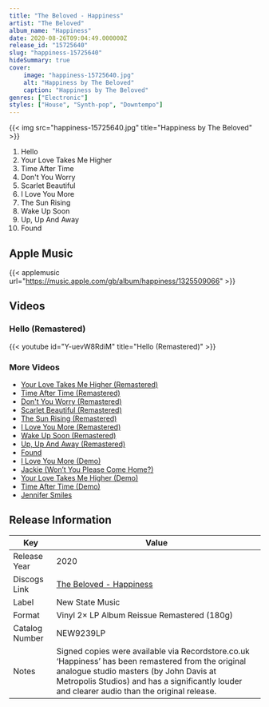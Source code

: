 ```yaml
---
title: "The Beloved - Happiness"
artist: "The Beloved"
album_name: "Happiness"
date: 2020-08-26T09:04:49.000000Z
release_id: "15725640"
slug: "happiness-15725640"
hideSummary: true
cover:
    image: "happiness-15725640.jpg"
    alt: "Happiness by The Beloved"
    caption: "Happiness by The Beloved"
genres: ["Electronic"]
styles: ["House", "Synth-pop", "Downtempo"]
---
```


{{< img src="happiness-15725640.jpg" title="Happiness by The Beloved" >}}

<!-- section break -->

1. Hello
2. Your Love Takes Me Higher
3. Time After Time
4. Don't You Worry
5. Scarlet Beautiful
6. I Love You More
7. The Sun Rising
8. Wake Up Soon
9. Up, Up And Away
10. Found

<!-- section break -->




## Apple Music
{{< applemusic url="https://music.apple.com/gb/album/happiness/1325509066" >}}





## Videos
### Hello (Remastered)
{{< youtube id="Y-uevW8RdiM" title="Hello (Remastered)" >}}<br>

### More Videos

- [Your Love Takes Me Higher (Remastered)](https://www.youtube.com/watch?v=sVkPQfSO9K8)
- [Time After Time (Remastered)](https://www.youtube.com/watch?v=1rvhe4AWi8k)
- [Don't You Worry (Remastered)](https://www.youtube.com/watch?v=7COD9PVwwCg)
- [Scarlet Beautiful (Remastered)](https://www.youtube.com/watch?v=5XUmmiVapEw)
- [The Sun Rising (Remastered)](https://www.youtube.com/watch?v=i6b3JTGDsWI)
- [I Love You More (Remastered)](https://www.youtube.com/watch?v=fD15Oegd4GI)
- [Wake Up Soon (Remastered)](https://www.youtube.com/watch?v=zxANQIEGRXc)
- [Up, Up And Away (Remastered)](https://www.youtube.com/watch?v=DWOYUz07XvI)
- [Found](https://www.youtube.com/watch?v=_tgz2omaRek)
- [I Love You More (Demo)](https://www.youtube.com/watch?v=_HgaSc2BEOY)
- [Jackie (Won’t You Please Come Home?)](https://www.youtube.com/watch?v=hjbtMzoLu_4)
- [Your Love Takes Me Higher (Demo)](https://www.youtube.com/watch?v=54N8uSIHzf0)
- [Time After Time (Demo)](https://www.youtube.com/watch?v=DeIjVkuB4eM)
- [Jennifer Smiles](https://www.youtube.com/watch?v=R_hKl9z_IdQ)


## Release Information
|  Key           | Value                                                |
| ---------------| ---------------------------------------------------- |
| Release Year   | 2020                                   |
| Discogs Link   | [The Beloved - Happiness](https://www.discogs.com/release/15725640-The-Beloved-Happiness) |
| Label          | New State Music |
| Format         | Vinyl 2× LP Album Reissue Remastered (180g) |
| Catalog Number | NEW9239LP |
| Notes | Signed copies were available via Recordstore.co.uk  ‘Happiness’ has been remastered from the original analogue studio masters (by John Davis at Metropolis Studios) and has a significantly louder and clearer audio than the original release. |